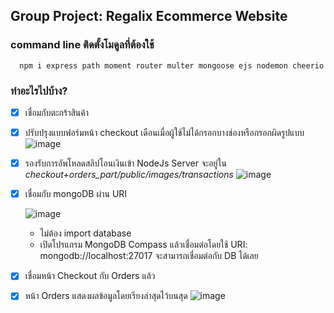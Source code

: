 ##   Group Project: Regalix Ecommerce Website

### command line ติดตั้งโมดูลที่ต้องใช้
```shell
  npm i express path moment router multer mongoose ejs nodemon cheerio
```
### ทำอะไรไปบ้าง?

- [x] เชื่อมกับตะกร้าสินค้า
- [x] ปรับปรุงแบบฟอร์มหน้า checkout เดือนเมื่อผู้ใช้ไม่ได้กรอกบางช่องหรือกรอกผิดรูปแบบ
  ![image](https://github.com/user-attachments/assets/7d8a5645-b0ef-4dcd-b23d-58758eeeea9a)
- [x] รองรับการอัพโหลดสลิปโอนเงินเข้า NodeJs Server จะอยู่ใน *checkout+orders_part/public/images/transactions*
  ![image](https://github.com/user-attachments/assets/131af937-4893-4cb3-b1fb-53dfa84313e8)
- [x] เชื่อมกับ mongoDB ผ่าน URI

  ![image](https://github.com/user-attachments/assets/da40e85c-8e89-4a5a-803b-c3eae6ea0adc)
  + ไม่ต้อง import database 
  + เปิดโปรแกรม MongoDB Compass แล้วเชื่อมต่อโดยใช้ URI: mongodb://localhost:27017 จะสามารถเชื่อมต่อกับ DB ได้เลย
- [x] เชื่อมหน้า Checkout กับ Orders แล้ว
- [x] หน้า Orders แสดงผลข้อมูลโดยเรียงล่าสุดไว้บนสุด
  ![image](https://github.com/user-attachments/assets/411dfe0e-a17e-4e59-81e0-65d236cfc1c0)

